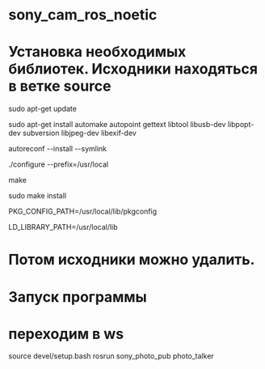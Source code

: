 # sony_cam_ros_noetic 
# Установка необходимых библиотек. Исходники находяться в ветке source

sudo apt-get update

sudo apt-get install automake autopoint gettext libtool libusb-dev libpopt-dev subversion libjpeg-dev libexif-dev

autoreconf --install --symlink

./configure --prefix=/usr/local

make

sudo make install

PKG_CONFIG_PATH=/usr/local/lib/pkgconfig

LD_LIBRARY_PATH=/usr/local/lib

# Потом исходники можно удалить.

# Запуск программы
# переходим в ws
source devel/setup.bash
rosrun sony_photo_pub photo_talker 
